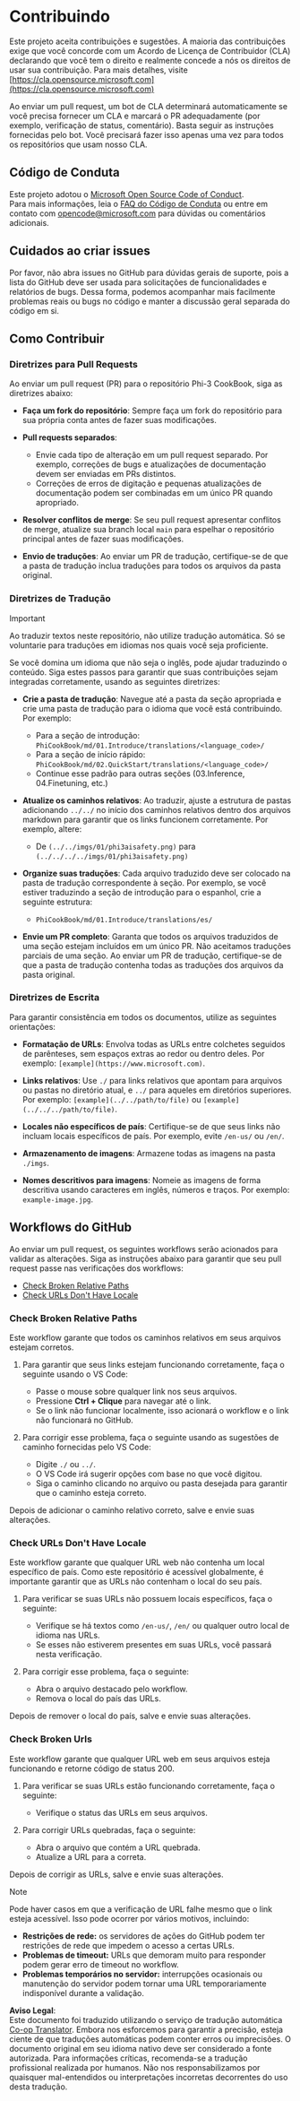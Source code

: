 <!--
CO_OP_TRANSLATOR_METADATA:
{
  "original_hash": "9f71f15fee9a73ecfcd4fd40efbe3070",
  "translation_date": "2025-05-09T03:27:38+00:00",
  "source_file": "CONTRIBUTING.md",
  "language_code": "pt"
}
-->
# Contribuindo

Este projeto aceita contribuições e sugestões. A maioria das contribuições exige que você concorde com um Acordo de Licença de Contribuidor (CLA) declarando que você tem o direito e realmente concede a nós os direitos de usar sua contribuição. Para mais detalhes, visite [https://cla.opensource.microsoft.com](https://cla.opensource.microsoft.com)

Ao enviar um pull request, um bot de CLA determinará automaticamente se você precisa fornecer um CLA e marcará o PR adequadamente (por exemplo, verificação de status, comentário). Basta seguir as instruções fornecidas pelo bot. Você precisará fazer isso apenas uma vez para todos os repositórios que usam nosso CLA.

## Código de Conduta

Este projeto adotou o [Microsoft Open Source Code of Conduct](https://opensource.microsoft.com/codeofconduct/).  
Para mais informações, leia o [FAQ do Código de Conduta](https://opensource.microsoft.com/codeofconduct/faq/) ou entre em contato com [opencode@microsoft.com](mailto:opencode@microsoft.com) para dúvidas ou comentários adicionais.

## Cuidados ao criar issues

Por favor, não abra issues no GitHub para dúvidas gerais de suporte, pois a lista do GitHub deve ser usada para solicitações de funcionalidades e relatórios de bugs. Dessa forma, podemos acompanhar mais facilmente problemas reais ou bugs no código e manter a discussão geral separada do código em si.

## Como Contribuir

### Diretrizes para Pull Requests

Ao enviar um pull request (PR) para o repositório Phi-3 CookBook, siga as diretrizes abaixo:

- **Faça um fork do repositório**: Sempre faça um fork do repositório para sua própria conta antes de fazer suas modificações.

- **Pull requests separados**:
  - Envie cada tipo de alteração em um pull request separado. Por exemplo, correções de bugs e atualizações de documentação devem ser enviadas em PRs distintos.
  - Correções de erros de digitação e pequenas atualizações de documentação podem ser combinadas em um único PR quando apropriado.

- **Resolver conflitos de merge**: Se seu pull request apresentar conflitos de merge, atualize sua branch local `main` para espelhar o repositório principal antes de fazer suas modificações.

- **Envio de traduções**: Ao enviar um PR de tradução, certifique-se de que a pasta de tradução inclua traduções para todos os arquivos da pasta original.

### Diretrizes de Tradução

> [!IMPORTANT]
>
> Ao traduzir textos neste repositório, não utilize tradução automática. Só se voluntarie para traduções em idiomas nos quais você seja proficiente.

Se você domina um idioma que não seja o inglês, pode ajudar traduzindo o conteúdo. Siga estes passos para garantir que suas contribuições sejam integradas corretamente, usando as seguintes diretrizes:

- **Crie a pasta de tradução**: Navegue até a pasta da seção apropriada e crie uma pasta de tradução para o idioma que você está contribuindo. Por exemplo:
  - Para a seção de introdução: `PhiCookBook/md/01.Introduce/translations/<language_code>/`
  - Para a seção de início rápido: `PhiCookBook/md/02.QuickStart/translations/<language_code>/`
  - Continue esse padrão para outras seções (03.Inference, 04.Finetuning, etc.)

- **Atualize os caminhos relativos**: Ao traduzir, ajuste a estrutura de pastas adicionando `../../` no início dos caminhos relativos dentro dos arquivos markdown para garantir que os links funcionem corretamente. Por exemplo, altere:
  - De `(../../imgs/01/phi3aisafety.png)` para `(../../../../imgs/01/phi3aisafety.png)`

- **Organize suas traduções**: Cada arquivo traduzido deve ser colocado na pasta de tradução correspondente à seção. Por exemplo, se você estiver traduzindo a seção de introdução para o espanhol, crie a seguinte estrutura:
  - `PhiCookBook/md/01.Introduce/translations/es/`

- **Envie um PR completo**: Garanta que todos os arquivos traduzidos de uma seção estejam incluídos em um único PR. Não aceitamos traduções parciais de uma seção. Ao enviar um PR de tradução, certifique-se de que a pasta de tradução contenha todas as traduções dos arquivos da pasta original.

### Diretrizes de Escrita

Para garantir consistência em todos os documentos, utilize as seguintes orientações:

- **Formatação de URLs**: Envolva todas as URLs entre colchetes seguidos de parênteses, sem espaços extras ao redor ou dentro deles. Por exemplo: `[example](https://www.microsoft.com)`.

- **Links relativos**: Use `./` para links relativos que apontam para arquivos ou pastas no diretório atual, e `../` para aqueles em diretórios superiores. Por exemplo: `[example](../../path/to/file)` ou `[example](../../../path/to/file)`.

- **Locales não específicos de país**: Certifique-se de que seus links não incluam locais específicos de país. Por exemplo, evite `/en-us/` ou `/en/`.

- **Armazenamento de imagens**: Armazene todas as imagens na pasta `./imgs`.

- **Nomes descritivos para imagens**: Nomeie as imagens de forma descritiva usando caracteres em inglês, números e traços. Por exemplo: `example-image.jpg`.

## Workflows do GitHub

Ao enviar um pull request, os seguintes workflows serão acionados para validar as alterações. Siga as instruções abaixo para garantir que seu pull request passe nas verificações dos workflows:

- [Check Broken Relative Paths](../..)  
- [Check URLs Don't Have Locale](../..)

### Check Broken Relative Paths

Este workflow garante que todos os caminhos relativos em seus arquivos estejam corretos.

1. Para garantir que seus links estejam funcionando corretamente, faça o seguinte usando o VS Code:
    - Passe o mouse sobre qualquer link nos seus arquivos.
    - Pressione **Ctrl + Clique** para navegar até o link.
    - Se o link não funcionar localmente, isso acionará o workflow e o link não funcionará no GitHub.

1. Para corrigir esse problema, faça o seguinte usando as sugestões de caminho fornecidas pelo VS Code:
    - Digite `./` ou `../`.
    - O VS Code irá sugerir opções com base no que você digitou.
    - Siga o caminho clicando no arquivo ou pasta desejada para garantir que o caminho esteja correto.

Depois de adicionar o caminho relativo correto, salve e envie suas alterações.

### Check URLs Don't Have Locale

Este workflow garante que qualquer URL web não contenha um local específico de país. Como este repositório é acessível globalmente, é importante garantir que as URLs não contenham o local do seu país.

1. Para verificar se suas URLs não possuem locais específicos, faça o seguinte:

    - Verifique se há textos como `/en-us/`, `/en/` ou qualquer outro local de idioma nas URLs.
    - Se esses não estiverem presentes em suas URLs, você passará nesta verificação.

1. Para corrigir esse problema, faça o seguinte:
    - Abra o arquivo destacado pelo workflow.
    - Remova o local do país das URLs.

Depois de remover o local do país, salve e envie suas alterações.

### Check Broken Urls

Este workflow garante que qualquer URL web em seus arquivos esteja funcionando e retorne código de status 200.

1. Para verificar se suas URLs estão funcionando corretamente, faça o seguinte:
    - Verifique o status das URLs em seus arquivos.

2. Para corrigir URLs quebradas, faça o seguinte:
    - Abra o arquivo que contém a URL quebrada.
    - Atualize a URL para a correta.

Depois de corrigir as URLs, salve e envie suas alterações.

> [!NOTE]
>
> Pode haver casos em que a verificação de URL falhe mesmo que o link esteja acessível. Isso pode ocorrer por vários motivos, incluindo:
>
> - **Restrições de rede:** os servidores de ações do GitHub podem ter restrições de rede que impedem o acesso a certas URLs.
> - **Problemas de timeout:** URLs que demoram muito para responder podem gerar erro de timeout no workflow.
> - **Problemas temporários no servidor:** interrupções ocasionais ou manutenção do servidor podem tornar uma URL temporariamente indisponível durante a validação.

**Aviso Legal**:  
Este documento foi traduzido utilizando o serviço de tradução automática [Co-op Translator](https://github.com/Azure/co-op-translator). Embora nos esforcemos para garantir a precisão, esteja ciente de que traduções automáticas podem conter erros ou imprecisões. O documento original em seu idioma nativo deve ser considerado a fonte autorizada. Para informações críticas, recomenda-se a tradução profissional realizada por humanos. Não nos responsabilizamos por quaisquer mal-entendidos ou interpretações incorretas decorrentes do uso desta tradução.